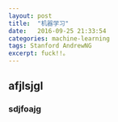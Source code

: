 ```yaml
---
layout: post
title:  "机器学习"
date:   2016-09-25 21:33:54
categories: machine-learning
tags: Stanford AndrewNG
excerpt: fuck!!。
---
```


## afjlsjgl
### sdjfoajg
